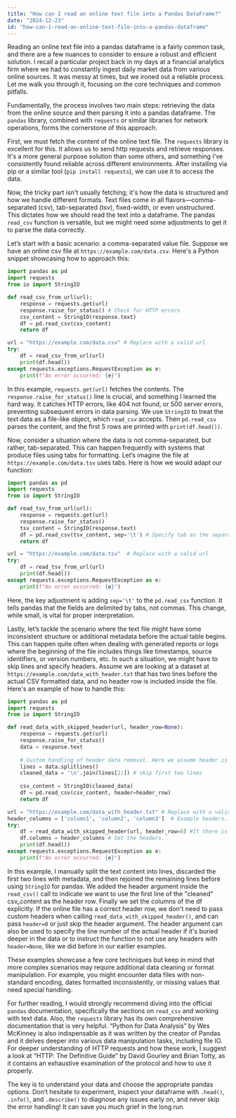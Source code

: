 ```yaml
---
title: "How can I read an online text file into a Pandas DataFrame?"
date: "2024-12-23"
id: "how-can-i-read-an-online-text-file-into-a-pandas-dataframe"
---
```


 Reading an online text file into a pandas dataframe is a fairly common task, and there are a few nuances to consider to ensure a robust and efficient solution. I recall a particular project back in my days at a financial analytics firm where we had to constantly ingest daily market data from various online sources. It was messy at times, but we ironed out a reliable process. Let me walk you through it, focusing on the core techniques and common pitfalls.

Fundamentally, the process involves two main steps: retrieving the data from the online source and then parsing it into a pandas dataframe. The `pandas` library, combined with `requests` or similar libraries for network operations, forms the cornerstone of this approach.

First, we must fetch the content of the online text file. The `requests` library is excellent for this. It allows us to send http requests and retrieve responses. It's a more general purpose solution than some others, and something I’ve consistently found reliable across different environments. After installing via pip or a similar tool (`pip install requests`), we can use it to access the data.

Now, the tricky part isn't usually fetching; it's how the data is structured and how we handle different formats. Text files come in all flavors—comma-separated (csv), tab-separated (tsv), fixed-width, or even unstructured. This dictates how we should read the text into a dataframe. The pandas `read_csv` function is versatile, but we might need some adjustments to get it to parse the data correctly.

Let’s start with a basic scenario: a comma-separated value file. Suppose we have an online csv file at `https://example.com/data.csv`. Here's a Python snippet showcasing how to approach this:

```python
import pandas as pd
import requests
from io import StringIO

def read_csv_from_url(url):
    response = requests.get(url)
    response.raise_for_status() # Check for HTTP errors
    csv_content = StringIO(response.text)
    df = pd.read_csv(csv_content)
    return df

url = "https://example.com/data.csv" # Replace with a valid url
try:
    df = read_csv_from_url(url)
    print(df.head())
except requests.exceptions.RequestException as e:
    print(f"An error occurred: {e}")

```

In this example, `requests.get(url)` fetches the contents. The `response.raise_for_status()` line is crucial, and something I learned the hard way. It catches HTTP errors, like 404 not found, or 500 server errors, preventing subsequent errors in data parsing. We use `StringIO` to treat the text data as a file-like object, which `read_csv` accepts. Then `pd.read_csv` parses the content, and the first 5 rows are printed with `print(df.head())`.

Now, consider a situation where the data is not comma-separated, but rather, tab-separated. This can happen frequently with systems that produce files using tabs for formatting. Let’s imagine the file at `https://example.com/data.tsv` uses tabs. Here is how we would adapt our function:

```python
import pandas as pd
import requests
from io import StringIO

def read_tsv_from_url(url):
    response = requests.get(url)
    response.raise_for_status()
    tsv_content = StringIO(response.text)
    df = pd.read_csv(tsv_content, sep='\t') # Specify tab as the separator
    return df

url = "https://example.com/data.tsv"  # Replace with a valid url
try:
    df = read_tsv_from_url(url)
    print(df.head())
except requests.exceptions.RequestException as e:
    print(f"An error occurred: {e}")

```

Here, the key adjustment is adding `sep='\t'` to the `pd.read_csv` function. It tells pandas that the fields are delimited by tabs, not commas. This change, while small, is vital for proper interpretation.

Lastly, let’s tackle the scenario where the text file might have some inconsistent structure or additional metadata before the actual table begins. This can happen quite often when dealing with generated reports or logs where the beginning of the file includes things like timestamps, source identifiers, or version numbers, etc. In such a situation, we might have to skip lines and specify headers. Assume we are looking at a dataset at `https://example.com/data_with_header.txt` that has two lines before the actual CSV formatted data, and no header row is included inside the file. Here's an example of how to handle this:

```python
import pandas as pd
import requests
from io import StringIO

def read_data_with_skipped_header(url, header_row=None):
    response = requests.get(url)
    response.raise_for_status()
    data = response.text
    
    # Custom handling of header data removal. Here we assume header is the first two lines and remove them.
    lines = data.splitlines()
    cleaned_data = '\n'.join(lines[2:]) # skip first two lines
    
    csv_content = StringIO(cleaned_data)
    df = pd.read_csv(csv_content, header=header_row)
    return df

url = "https://example.com/data_with_header.txt" # Replace with a valid url
header_columns = ['column1', 'column2', 'column3']  # Example headers.
try:
    df = read_data_with_skipped_header(url, header_row=0) #If there is a header row in the data, skip the header argument or change to appropriate index.
    df.columns = header_columns # Set the headers.
    print(df.head())
except requests.exceptions.RequestException as e:
    print(f"An error occurred: {e}")

```

In this example, I manually split the text content into lines, discarded the first two lines with metadata, and then rejoined the remaining lines before using `StringIO` for pandas. We added the header argument inside the `read_csv()` call to indicate we want to use the first line of the "cleaned" csv_content as the header row. Finally we set the columns of the df explicitly. If the online file has a correct header row, we don't need to pass custom headers when calling `read_data_with_skipped_header()`, and can pass `header=0` or just skip the header argument. The header argument can also be used to specify the line number of the actual header if it's buried deeper in the data or to instruct the function to not use any headers with `header=None`, like we did before in our earlier examples.

These examples showcase a few core techniques but keep in mind that more complex scenarios may require additional data cleaning or format manipulation. For example, you might encounter data files with non-standard encoding, dates formatted inconsistently, or missing values that need special handling.

For further reading, I would strongly recommend diving into the official `pandas` documentation, specifically the sections on `read_csv` and working with text data. Also, the `requests` library has its own comprehensive documentation that is very helpful. “Python for Data Analysis” by Wes McKinney is also indispensable as it was written by the creator of Pandas and it delves deeper into various data manipulation tasks, including file IO. For deeper understanding of HTTP requests and how these work, I suggest a look at “HTTP: The Definitive Guide” by David Gourley and Brian Totty, as it contains an exhaustive examination of the protocol and how to use it properly.

The key is to understand your data and choose the appropriate pandas options. Don’t hesitate to experiment, inspect your dataframe with `.head()`, `.info()`, and `.describe()` to diagnose any issues early on, and never skip the error handling! It can save you much grief in the long run.
